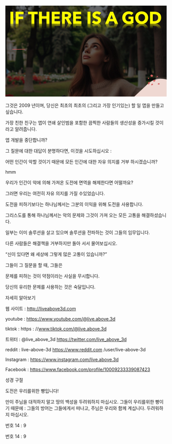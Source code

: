 ![Video cover image](../cover.jpg "cover photo")

그것은 2009 년이며, 당신은 최초의 최초의 (그리고 가장 인기있는) 할 일 앱을 만들고 싶습니다.

가장 친한 친구는 앱이 연쇄 살인범을 포함한 끔찍한 사람들의 생산성을 증가시킬 것이라고 알려줍니다.

앱 개발을 중단합니까?

그 질문에 대한 대답이 분명하다면, 이것을 시도하십시오 :

어떤 인간이 악할 것이기 때문에 모든 인간에 대한 자유 의지를 거부 하시겠습니까?

hmm

우리가 인간이 악에 의해 가져온 도전에 면역을 해제한다면 어떨까요?

그러면 우리는 여전히 자유 의지를 가질 수있었습니다.

도전을 피하기보다는 하나님께서는 그분의 이익을 위해 도전을 사용합니다.

그리스도를 통해 하나님께서는 악의 문제와 그것이 가져 오는 모든 고통을 해결하셨습니다.

일부는 이미 솔루션을 살고 있으며 솔루션을 전파하는 것이 그들의 임무입니다.

다른 사람들은 해결책을 거부하지만 돌아 서서 물어보십시오.

“신이 있다면 왜 세상에 그렇게 많은 고통이 있습니까?”

그들이 그 질문을 할 때, 그들은

문제를 피하는 것이 약점이라는 사실을 무시합니다.

당신의 유리한 문제를 사용하는 것은 숙달입니다.

자세히 알아보기

웹 사이트 : http://liveabove3d.com

youtube : https://www.youtube.com/@live.above.3d

tiktok : https : //www.tiktok.com/@live.above.3d

트위터 : @live_above_3d https://twitter.com/live_above_3d

reddit : live-above-3d https://www.reddit.com /user/live-above-3d

Instagram : https://www.instagram.com/live.above.3d

Facebook : https://www.facebook.com/profile/10009233339087423

 

성경 구절

도전은 우리를위한 빵입니다!

만이 주님을 대적하지 말고 땅의 백성을 두려워하지 마십시오. 그들이 우리를위한 빵이기 때문에 : 그들의 방어는 그들에게서 떠나고, 주님은 우리와 함께 계십니다. 두려워하지 마십시오.

번호 14 : 9

번호 14 : 9
